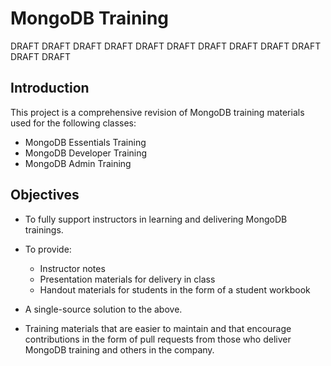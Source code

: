 MongoDB Training
================

DRAFT DRAFT DRAFT DRAFT DRAFT DRAFT DRAFT DRAFT DRAFT DRAFT DRAFT DRAFT


Introduction
------------

This project is a comprehensive revision of MongoDB training materials used for the following classes:

- MongoDB Essentials Training
- MongoDB Developer Training
- MongoDB Admin Training


Objectives
----------

- To fully support instructors in learning and delivering MongoDB trainings.
- To provide:

  - Instructor notes
  - Presentation materials for delivery in class
  - Handout materials for students in the form of a student workbook

- A single-source solution to the above.
- Training materials that are easier to maintain and that encourage contributions in the form of pull requests from those who deliver MongoDB training and others in the company.




